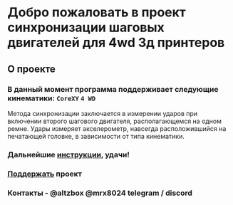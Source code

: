 
# Добро пожаловать в проект синхронизации шаговых двигателей для 4wd 3д принтеров

## О проекте

### В данный момент программа поддерживает следующие кинематики: `CoreXY` `4 WD`

Метода синхронизации заключается в измерении ударов при включении второго шагового двигателя, располагающемся на одном ремне. Удары измеряет акселерометр, навсегда расположившийся на печатающей головке, в зависимости от типа кинематики.

### Дальнейшие [инструкции](/wiki/chopper_synchronization_guide_ru.md), удачи!

### [Поддержать](https://ko-fi.com/altzbox) проект

### Контакты -  @altzbox @mrx8024 telegram / discord
